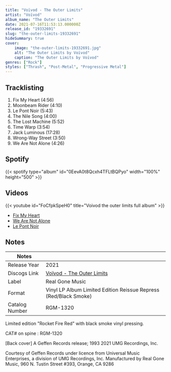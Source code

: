 ```yaml
---
title: "Voïvod - The Outer Limits"
artist: "Voïvod"
album_name: "The Outer Limits"
date: 2021-07-16T11:53:13.000000Z
release_id: "19332691"
slug: "the-outer-limits-19332691"
hideSummary: true
cover:
    image: "the-outer-limits-19332691.jpg"
    alt: "The Outer Limits by Voïvod"
    caption: "The Outer Limits by Voïvod"
genres: ["Rock"]
styles: ["Thrash", "Post-Metal", "Progressive Metal"]
---
```


## Tracklisting
1. Fix My Heart (4:56)
2. Moonbeam Rider (4:10)
3. Le Pont Noir (5:43)
4. The Nile Song (4:00)
5. The Lost Machine (5:52)
6. Time Warp (3:54)
7. Jack Luminous (17:28)
8. Wrong-Way Street (3:50)
9. We Are Not Alone (4:26)


## Spotify
{{< spotify type="album" id="0EevA0t8Qcxh4TFLtBQPyo" width="100%" height="500" >}}



## Videos
{{< youtube id="FoCfpkSpeH0" title="Voivod the outer limits full album" >}}
- [Fix My Heart](https://www.youtube.com/watch?v=M_zTCrenWuw)
- [We Are Not Alone](https://www.youtube.com/watch?v=3vVyPBUujOg)
- [Le Pont Noir](https://www.youtube.com/watch?v=tbxwPnPA5yM)

## Notes
| Notes          |             |
| ---------------| ----------- |
| Release Year   | 2021 |
| Discogs Link   | [Voïvod - The Outer Limits](https://www.discogs.com/release/19332691-Voivod-The-Outer-Limits) |
| Label          | Real Gone Music |
| Format         | Vinyl LP Album Limited Edition Reissue Repress (Red/Black Smoke) |
| Catalog Number | RGM-1320 |

Limited edition "Rocket Fire Red" with black smoke vinyl pressing.

CAT# on spine : RGM-1320

[Back cover]
A Geffen Records release; 1993 2021 UMG Recordings, Inc. 

Courtesy of Geffen Records under licence from Universal Music Enterprises,
a division of UMG Recordings, Inc.
Manufactured by Real Gone Music, 960 N. Tustin Street #393, Orange, CA 9286
